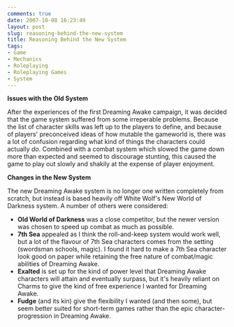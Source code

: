 ```yaml
---
comments: true
date: 2007-10-08 16:23:49
layout: post
slug: reasoning-behind-the-new-system
title: Reasoning Behind the New System
tags:
- Game
- Mechanics
- Roleplaying
- Roleplaying Games
- System
---
```


<p><b>Issues with the Old System</b></p>
<p>After the experiences of the first Dreaming Awake campaign, it was decided that the game system suffered from some irreperable problems.  Because the list of character skills was left up to the players to define, and because of players&#039; preconceived ideas of how mutable the gameworld is, there was a lot of confusion regarding what kind of things the characters could actually <i>do</i>.   Combined with a combat system which slowed the game down more than expected and seemed to discourage stunting, this caused the game to play out slowly and shakily at the expense of player enjoyment.</p>
<p><b>Changes in the New System</b></p>
<p>The new Dreaming Awake system is no longer one written completely from scratch, but instead is based heavily off White Wolf&#039;s New World of Darkness system.  A number of others were considered:</p>
<ul>
<li><b>Old World of Darkness</b> was a close competitor, but the newer version was chosen to speed up combat as much as possible.</li>
<li><b>7th Sea</b> appealed as I think the roll-and-keep system would work well, but a lot of the flavour of 7th Sea characters comes from the setting (swordsman schools, magic).  I found it hard to make a 7th Sea character look good on paper while retaining the free nature of combat/magic abilities of Dreaming Awake.</li>
<li><b>Exalted</b> is set up for the kind of power level that Dreaming Awake characters will attain and eventually surpass, but it&#039;s heavily reliant on Charms to give the kind of free experience I wanted for Dreaming Awake.</li>
<li><b>Fudge</b> (and its kin) give the flexibility I wanted (and then some), but seem better suited for short-term games rather than the epic character-progression in Dreaming Awake.</li>
</ul>
